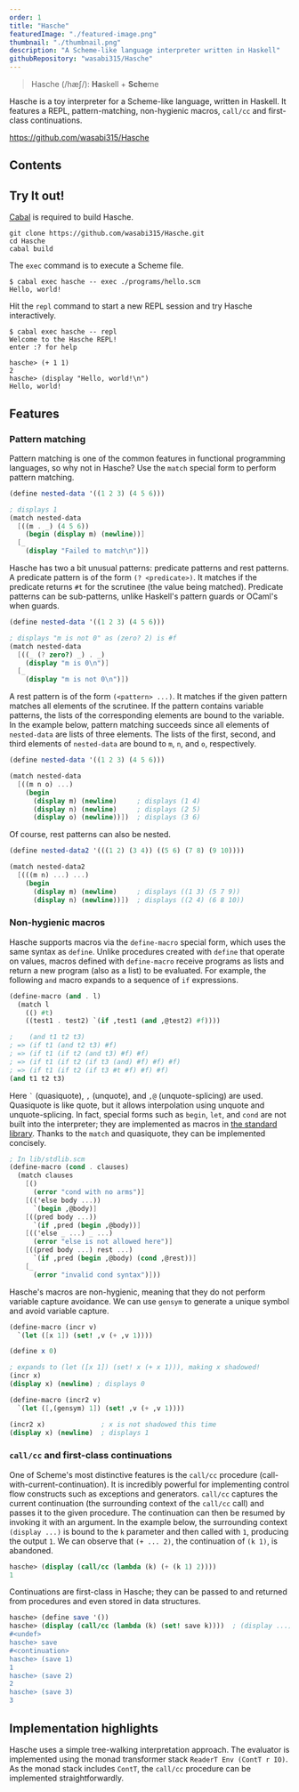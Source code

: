 ```yaml
---
order: 1
title: "Hasche"
featuredImage: "./featured-image.png"
thumbnail: "./thumbnail.png"
description: "A Scheme-like language interpreter written in Haskell"
githubRepository: "wasabi315/Hasche"
---
```


> Hasche (/hæʃ/): **Ha**skell + **Sche**me

Hasche is a toy interpreter for a Scheme-like language, written in Haskell. It features a REPL, pattern-matching, non-hygienic macros, `call/cc` and first-class continuations.

<https://github.com/wasabi315/Hasche>

## Contents

## Try It out!

[Cabal](https://www.haskell.org/cabal/) is required to build Hasche.

```ansi
git clone https://github.com/wasabi315/Hasche.git
cd Hasche
cabal build
```

The `exec` command is to execute a Scheme file.

```ansi
$ cabal exec hasche -- exec ./programs/hello.scm
Hello, world!
```

Hit the `repl` command to start a new REPL session and try Hasche interactively.

```ansi
$ cabal exec hasche -- repl
Welcome to the Hasche REPL!
enter :? for help

hasche> (+ 1 1)
2
hasche> (display "Hello, world!\n")
Hello, world!
```

## Features

### Pattern matching

Pattern matching is one of the common features in functional programming languages, so why not in Hasche?
Use the `match` special form to perform pattern matching.

```scheme
(define nested-data '((1 2 3) (4 5 6)))

; displays 1
(match nested-data
  [((m . _) (4 5 6))
    (begin (display m) (newline))]
  [_
    (display "Failed to match\n")])
```

Hasche has two a bit unusual patterns: predicate patterns and rest patterns.
A predicate pattern is of the form `(? <predicate>)`. It matches if the predicate returns `#t` for the scrutinee (the value being matched). Predicate patterns can be sub-patterns, unlike Haskell's pattern guards or OCaml's when guards.

```scheme
(define nested-data '((1 2 3) (4 5 6)))

; displays "m is not 0" as (zero? 2) is #f
(match nested-data
  [((_ (? zero?) _) . _)
    (display "m is 0\n")]
  [_
    (display "m is not 0\n")])
```

A rest pattern is of the form `(<pattern> ...)`. It matches if the given pattern matches all elements of the scrutinee. If the pattern contains variable patterns, the lists of the corresponding elements are bound to the variable. In the example below, pattern matching succeeds since all elements of `nested-data` are lists of three elements. The lists of the first, second, and third elements of `nested-data` are bound to `m`, `n`, and `o`, respectively.

```scheme
(define nested-data '((1 2 3) (4 5 6)))

(match nested-data
  [((m n o) ...)
    (begin
      (display m) (newline)     ; displays (1 4)
      (display n) (newline)     ; displays (2 5)
      (display o) (newline))])  ; displays (3 6)
```

Of course, rest patterns can also be nested.

```scheme
(define nested-data2 '(((1 2) (3 4)) ((5 6) (7 8) (9 10))))

(match nested-data2
  [(((m n) ...) ...)
    (begin
      (display m) (newline)     ; displays ((1 3) (5 7 9))
      (display n) (newline))])  ; displays ((2 4) (6 8 10))
```

### Non-hygienic macros

Hasche supports macros via the `define-macro` special form, which uses the same syntax as `define`.
Unlike procedures created with `define` that operate on values, macros defined with `define-macro` receive programs as lists and return a new program (also as a list) to be evaluated. For example, the following `and` macro expands to a sequence of `if` expressions.

```scheme
(define-macro (and . l)
  (match l
    (() #t)
    ((test1 . test2) `(if ,test1 (and ,@test2) #f))))

;    (and t1 t2 t3)
; => (if t1 (and t2 t3) #f)
; => (if t1 (if t2 (and t3) #f) #f)
; => (if t1 (if t2 (if t3 (and) #f) #f) #f)
; => (if t1 (if t2 (if t3 #t #f) #f) #f)
(and t1 t2 t3)
```

Here `` ` `` (quasiquote), `,` (unquote), and `,@` (unquote-splicing) are used. Quasiquote is like quote, but it allows interpolation using unquote and unquote-splicing.
In fact, special forms such as `begin`, `let`, and `cond` are not built into the interpreter; they are implemented as macros in [the standard library](https://github.com/wasabi315/Hasche/blob/5f391d708abe2c6209157637695951dd01283089/lib/stdlib.scm#L86).
Thanks to the `match` and quasiquote, they can be implemented concisely.

```scheme
; In lib/stdlib.scm
(define-macro (cond . clauses)
  (match clauses
    [()
      (error "cond with no arms")]
    [(('else body ...))
      `(begin ,@body)]
    [((pred body ...))
      `(if ,pred (begin ,@body))]
    [(('else _ ...) _ ...)
      (error "else is not allowed here")]
    [((pred body ...) rest ...)
      `(if ,pred (begin ,@body) (cond ,@rest))]
    [_
      (error "invalid cond syntax")]))
```

Hasche's macros are non-hygienic, meaning that they do not perform variable capture avoidance.
We can use `gensym` to generate a unique symbol and avoid variable capture.

```scheme
(define-macro (incr v)
  `(let ([x 1]) (set! ,v (+ ,v 1))))

(define x 0)

; expands to (let ([x 1]) (set! x (+ x 1))), making x shadowed!
(incr x)
(display x) (newline) ; displays 0

(define-macro (incr2 v)
  `(let ([,(gensym) 1]) (set! ,v (+ ,v 1))))

(incr2 x)              ; x is not shadowed this time
(display x) (newline)  ; displays 1
```

### `call/cc` and first-class continuations

One of Scheme's most distinctive features is the `call/cc` procedure (call-with-current-continuation). It is incredibly powerful for implementing control flow constructs such as exceptions and generators.
`call/cc` captures the current continuation (the surrounding context of the `call/cc` call) and passes it to the given procedure.
The continuation can then be resumed by invoking it with an argument.
In the example below, the surrounding context `(display ...)` is bound to the `k` parameter and then called with `1`, producing the output `1`. We can observe that `(+ ... 2)`, the continuation of `(k 1)`, is abandoned.

```scheme
hasche> (display (call/cc (lambda (k) (+ (k 1) 2))))
1
```

Continuations are first-class in Hasche; they can be passed to and returned from procedures and even stored in data structures.

```scheme
hasche> (define save '())
hasche> (display (call/cc (lambda (k) (set! save k))))  ; (display ...) is bound to save
#<undef>
hasche> save
#<continuation>
hasche> (save 1)
1
hasche> (save 2)
2
hasche> (save 3)
3
```

## Implementation highlights

Hasche uses a simple tree-walking interpretation approach.
The evaluator is implemented using the monad transformer stack `ReaderT Env (ContT r IO)`.
As the monad stack includes `ContT`, the `call/cc` procedure can be implemented straightforwardly.
